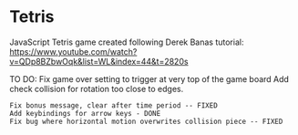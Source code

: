 # Tetris
JavaScript Tetris game created following Derek Banas tutorial:
    https://www.youtube.com/watch?v=QDp8BZbwOqk&list=WL&index=44&t=2820s

TO DO:
    Fix game over setting to trigger at very top of the game board
    Add check collision for rotation too close to edges.
    
    Fix bonus message, clear after time period -- FIXED
    Add keybindings for arrow keys - DONE
    Fix bug where horizontal motion overwrites collision piece -- FIXED